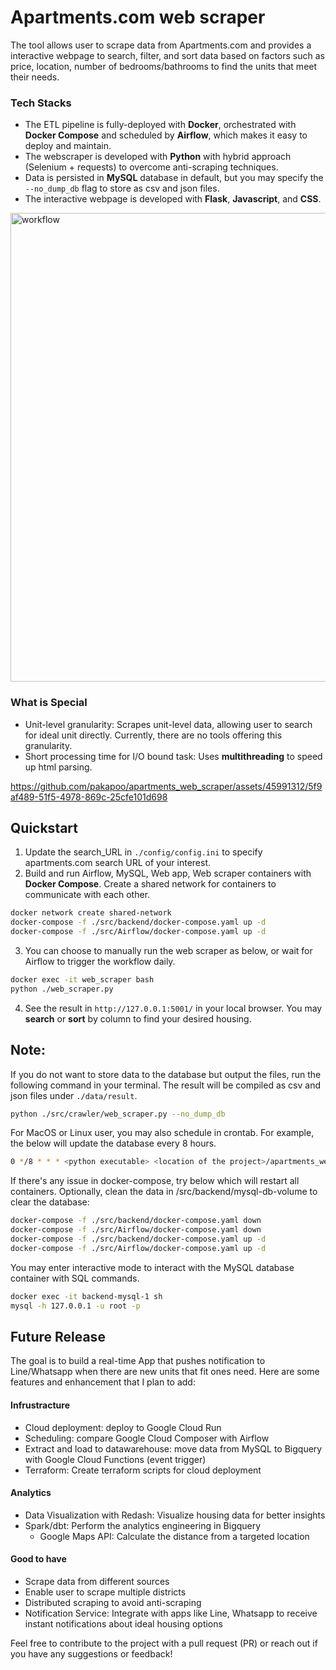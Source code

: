 # Apartments.com web scraper
The tool allows user to scrape data from Apartments.com and provides a interactive webpage to search, filter, and sort data based on factors such as price, location, number of bedrooms/bathrooms to find the units that meet their needs.
### Tech Stacks
* The ETL pipeline is fully-deployed with **Docker**, orchestrated with **Docker Compose** and scheduled by **Airflow**, which makes it easy to deploy and maintain.
* The webscraper is developed with **Python** with hybrid approach (Selenium + requests) to overcome anti-scraping techniques.
* Data is persisted in **MySQL** database in default, but you may specify the `--no_dump_db` flag to store as csv and json files.
* The interactive webpage is developed with **Flask**, **Javascript**, and **CSS**.
<p>

<img width="750" alt="workflow" src="https://github.com/user-attachments/assets/7e874f5e-6267-46d3-8211-3a0587c1d15c" />

### What is Special
* Unit-level granularity: Scrapes unit-level data, allowing user to search for ideal unit directly. Currently, there are no tools offering this granularity.
* Short processing time for I/O bound task: Uses **multithreading** to speed up html parsing.

https://github.com/pakapoo/apartments_web_scraper/assets/45991312/5f9af489-51f5-4978-869c-25cfe101d698

## Quickstart
1. Update the search_URL in `./config/config.ini` to specify apartments.com search URL of your interest.
2. Build and run Airflow, MySQL, Web app, Web scraper containers with **Docker Compose**. Create a shared network for containers to communicate with each other.
```bash
docker network create shared-network
docker-compose -f ./src/backend/docker-compose.yaml up -d
docker-compose -f ./src/Airflow/docker-compose.yaml up -d
```
3. You can choose to manually run the web scraper as below, or wait for Airflow to trigger the workflow daily.
```bash
docker exec -it web_scraper bash
python ./web_scraper.py
```
4. See the result in `http://127.0.0.1:5001/` in your local browser. You may **search** or **sort** by column to find your desired housing.

## Note:
If you do not want to store data to the database but output the files, run the following command in your terminal. The result will be compiled as csv and json files under `./data/result`.
```bash
python ./src/crawler/web_scraper.py --no_dump_db
```
For MacOS or Linux user, you may also schedule in crontab. For example, the below will update the database every 8 hours. <br>
```bash
0 */8 * * * <python executable> <location of the project>/apartments_web_scraper/src/crawler/web_scraper.py
```
If there's any issue in docker-compose, try below which will restart all containers. Optionally, clean the data in /src/backend/mysql-db-volume to clear the database:
```bash
docker-compose -f ./src/backend/docker-compose.yaml down
docker-compose -f ./src/Airflow/docker-compose.yaml down
docker-compose -f ./src/backend/docker-compose.yaml up -d
docker-compose -f ./src/Airflow/docker-compose.yaml up -d
```
You may enter interactive mode to interact with the MySQL database container with SQL commands.
```bash
docker exec -it backend-mysql-1 sh
mysql -h 127.0.0.1 -u root -p
```

## Future Release
The goal is to build a real-time App that pushes notification to Line/Whatsapp when there are new units that fit ones need. Here are some features and enhancement that I plan to add:
#### Infrustracture
* Cloud deployment: deploy to Google Cloud Run
* Scheduling: compare Google Cloud Composer with Airflow
* Extract and load to datawarehouse: move data from MySQL to Bigquery with Google Cloud Functions (event trigger)
* Terraform: Create terraform scripts for cloud deployment
#### Analytics
* Data Visualization with Redash: Visualize housing data for better insights
* Spark/dbt: Perform the analytics engineering in Bigquery
    * Google Maps API: Calculate the distance from a targeted location
#### Good to have
* Scrape data from different sources
* Enable user to scrape multiple districts
* Distributed scraping to avoid anti-scraping
* Notification Service: Integrate with apps like Line, Whatsapp to receive instant notifications about ideal housing options

Feel free to contribute to the project with a pull request (PR) or reach out if you have any suggestions or feedback!
